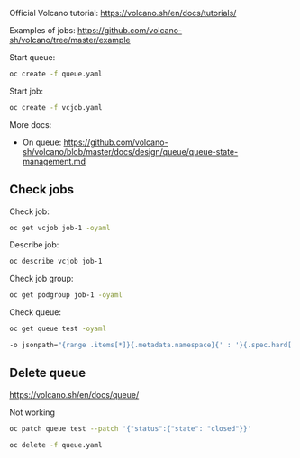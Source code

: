 Official Volcano tutorial: https://volcano.sh/en/docs/tutorials/

Examples of jobs: https://github.com/volcano-sh/volcano/tree/master/example

Start queue:

```bash
oc create -f queue.yaml
```

Start job:

```bash
oc create -f vcjob.yaml
```

More docs:

* On queue: https://github.com/volcano-sh/volcano/blob/master/docs/design/queue/queue-state-management.md

## Check jobs

Check job:

```bash
oc get vcjob job-1 -oyaml
```

Describe job:

```bash
oc describe vcjob job-1
```

Check job group:

```bash
oc get podgroup job-1 -oyaml
```

Check queue:

```bash
oc get queue test -oyaml

-o jsonpath="{range .items[*]}{.metadata.namespace}{' : '}{.spec.hard['requests\.nvidia\.com/gpu']}{'\n'}{end}"
```

## Delete queue

https://volcano.sh/en/docs/queue/

Not working

```bash
oc patch queue test --patch '{"status":{"state": "closed"}}'
```

```bash
oc delete -f queue.yaml
```

